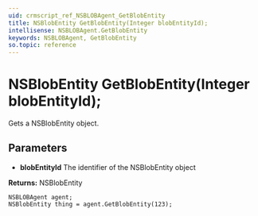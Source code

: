 ```yaml
---
uid: crmscript_ref_NSBLOBAgent_GetBlobEntity
title: NSBlobEntity GetBlobEntity(Integer blobEntityId);
intellisense: NSBLOBAgent.GetBlobEntity
keywords: NSBLOBAgent, GetBlobEntity
so.topic: reference
---
```


# NSBlobEntity GetBlobEntity(Integer blobEntityId);

Gets a NSBlobEntity object.

## Parameters

* **blobEntityId** The identifier of the NSBlobEntity object

**Returns:** NSBlobEntity

```crmscript
NSBLOBAgent agent;
NSBlobEntity thing = agent.GetBlobEntity(123);
```

